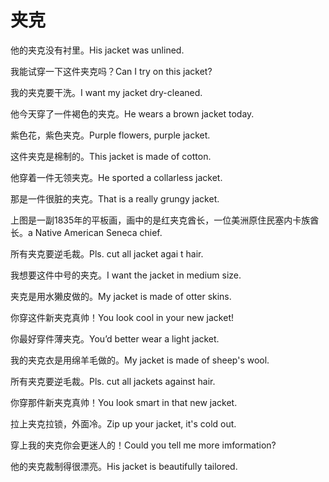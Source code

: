 # 夹克

<p><span class="chinese">他的夹克没有衬里。</span><span class="english">His jacket was unlined.</span></p>

<p><span class="chinese">我能试穿一下这件夹克吗？</span><span class="english">Can I try on this jacket?</span></p>

<p><span class="chinese">我的夹克要干洗。</span><span class="english">I want my jacket dry-cleaned.</span></p>

<p><span class="chinese">他今天穿了一件褐色的夹克。</span><span class="english">He wears a brown jacket today.</span></p>

<p><span class="chinese">紫色花，紫色夹克。</span><span class="english">Purple flowers, purple jacket.</span></p>

<p><span class="chinese">这件夹克是棉制的。</span><span class="english">This jacket is made of cotton.</span></p>

<p><span class="chinese">他穿着一件无领夹克。</span><span class="english">He sported a collarless jacket.</span></p>

<p><span class="chinese">那是一件很脏的夹克。</span><span class="english">That is a really grungy jacket.</span></p>

<p><span class="chinese">上图是一副1835年的平板画，画中的是红夹克酋长，一位美洲原住民塞内卡族酋长。</span><span class="english">a Native American Seneca chief.</span></p>

<p><span class="chinese">所有夹克要逆毛裁。</span><span class="english">Pls. cut all jacket agai t hair.</span></p>

<p><span class="chinese">我想要这件中号的夹克。</span><span class="english">I want the jacket in medium size.</span></p>

<p><span class="chinese">夹克是用水獭皮做的。</span><span class="english">My jacket is made of otter skins.</span></p>

<p><span class="chinese">你穿这件新夹克真帅！</span><span class="english">You look cool in your new jacket!</span></p>

<p><span class="chinese">你最好穿件薄夹克。</span><span class="english">You’d better wear a light jacket.</span></p>

<p><span class="chinese">我的夹克衣是用绵羊毛做的。</span><span class="english">My jacket is made of sheep's wool.</span></p>

<p><span class="chinese">所有夹克要逆毛裁。</span><span class="english">Pls. cut all jackets against hair.</span></p>

<p><span class="chinese">你穿那件新夹克真帅！</span><span class="english">You look smart in that new jacket.</span></p>

<p><span class="chinese">拉上夹克拉锁，外面冷。</span><span class="english">Zip up your jacket, it's cold out.</span></p>

<p><span class="chinese">穿上我的夹克你会更迷人的！</span><span class="english">Could you tell me more imformation?</span></p>

<p><span class="chinese">他的夹克裁制得很漂亮。</span><span class="english">His jacket is beautifully tailored.</span></p>

